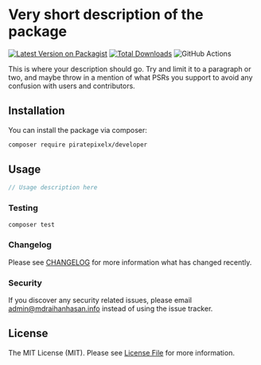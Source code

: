 # Very short description of the package

[![Latest Version on Packagist](https://img.shields.io/packagist/v/piratepixelx/developer.svg?style=flat-square)](https://packagist.org/packages/piratepixelx/developer)
[![Total Downloads](https://img.shields.io/packagist/dt/piratepixelx/developer.svg?style=flat-square)](https://packagist.org/packages/piratepixelx/developer)
![GitHub Actions](https://github.com/piratepixelx/developer/actions/workflows/main.yml/badge.svg)

This is where your description should go. Try and limit it to a paragraph or two, and maybe throw in a mention of what PSRs you support to avoid any confusion with users and contributors.

## Installation

You can install the package via composer:

```bash
composer require piratepixelx/developer
```

## Usage

```php
// Usage description here
```

### Testing

```bash
composer test
```

### Changelog

Please see [CHANGELOG](CHANGELOG.md) for more information what has changed recently.


### Security

If you discover any security related issues, please email admin@mdraihanhasan.info instead of using the issue tracker.


## License

The MIT License (MIT). Please see [License File](LICENSE.md) for more information.
